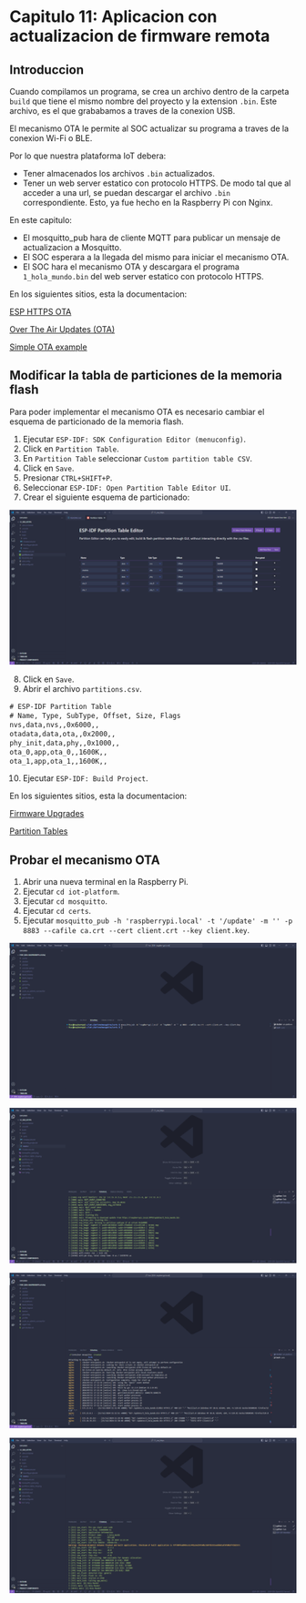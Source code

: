 # Capitulo 11: Aplicacion con actualizacion de firmware remota

## Introduccion

Cuando compilamos un programa, se crea un archivo dentro de la carpeta `build` que tiene el mismo nombre del proyecto y la extension `.bin`. Este archivo, es el que grababamos a traves de la conexion USB.

El mecanismo OTA le permite al SOC actualizar su programa a traves de la conexion Wi-Fi o BLE.

Por lo que nuestra plataforma IoT debera:

- Tener almacenados los archivos `.bin` actualizados.
- Tener un web server estatico con protocolo HTTPS. De modo tal que al acceder a una url, se puedan descargar el archivo `.bin` correspondiente. Esto, ya fue hecho en la Raspberry Pi con Nginx.

En este capitulo:

- El mosquitto_pub hara de cliente MQTT para publicar un mensaje de actualizacion a Mosquitto.
- El SOC esperara a la llegada del mismo para iniciar el mecanismo OTA.
- El SOC hara el mecanismo OTA y descargara el programa `1_hola_mundo.bin` del web server estatico con protocolo HTTPS.

En los siguientes sitios, esta la documentacion:

[ESP HTTPS OTA](https://docs.espressif.com/projects/esp-idf/en/stable/esp32/api-reference/system/esp_https_ota.html)

[Over The Air Updates (OTA)](https://docs.espressif.com/projects/esp-idf/en/stable/esp32/api-reference/system/ota.html)

[Simple OTA example](https://github.com/espressif/esp-idf/tree/v5.2.2/examples/system/ota/simple_ota_example)

## Modificar la tabla de particiones de la memoria flash

Para poder implementar el mecanismo OTA es necesario cambiar el esquema de particionado de la memoria flash.

1. Ejecutar `ESP-IDF: SDK Configuration Editor (menuconfig)`.
2. Click en `Partition Table`.
3. En `Partition Table` seleccionar `Custom partition table CSV`.
4. Click en `Save`.
5. Presionar `CTRL+SHIFT+P`.
6. Seleccionar `ESP-IDF: Open Partition Table Editor UI`.
7. Crear el siguiente esquema de particionado:

![Partition Table OTA](partition_table_ota.png)

8. Click en `Save`.
9. Abrir el archivo `partitions.csv`.

```
# ESP-IDF Partition Table
# Name, Type, SubType, Offset, Size, Flags
nvs,data,nvs,,0x6000,,
otadata,data,ota,,0x2000,,
phy_init,data,phy,,0x1000,,
ota_0,app,ota_0,,1600K,,
ota_1,app,ota_1,,1600K,,

```

10. Ejecutar `ESP-IDF: Build Project`.

En los siguientes sitios, esta la documentacion:

[Firmware Upgrades](https://docs.espressif.com/projects/esp-jumpstart/en/latest/firmwareupgrade.html)

[Partition Tables](https://docs.espressif.com/projects/esp-idf/en/latest/esp32/api-guides/partition-tables.html)

## Probar el mecanismo OTA

1. Abrir una nueva terminal en la Raspberry Pi.
2. Ejecutar `cd iot-platform`.
3. Ejecutar `cd mosquitto`.
4. Ejecutar `cd certs`.
5. Ejecutar `mosquitto_pub -h 'raspberrypi.local' -t '/update' -m '' -p 8883 --cafile ca.crt --cert client.crt --key client.key`.

![mosquitto_pub](mosquitto_pub.png)

![SOC 1](soc1.png)

![iot_platform](iot_platform.png)

![SOC 2](soc2.png)
